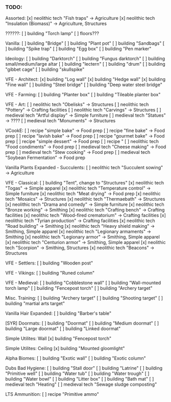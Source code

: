 ### TODO:

Assorted:
[x] neolithic tech "Fish traps" -> Agriculture
[x] neolithic tech "Insulation (Biomass)" -> Agriculture, Structures

??????:
[ ] building "Torch lamp"
[ ] floors???


Vanilla:
[ ] building "Bridge"
[ ] building "Plant pot"
[ ] building "Sandbags"
[ ] building "Spike trap"
[ ] building "Egg box"
[ ] building "Pen marker"

Ideology:
[ ] building "Darktorch"
[ ] building "Fungus darktorch"
[ ] building small/medium/large altar
[ ] building "lectern"
[ ] building "drum"
[ ] building "gibbet cage"
[ ] building "skullspike"

VFE - Architect:
[x] building "Log wall"
[x] building "Hedge wall"
[x] building "Fine wall"
[ ] building "Steel bridge"
[ ] building "Deep water steel bridge"

VFE - Farming:
[ ] building "Planter box"
[ ] building "Tileable planter box"

VFE - Art:
[ ] neolithic tech "Obelisks" -> Structures
[ ] neolithic tech "Pottery" -> Crafting facilities
[ ] neolithic tech "Carvings" -> Structures
[ ] medieval tech "Artful display" -> Simple furniture
[ ] medieval tech "Statues" -> ????
[ ] medieval tech "Monuments" -> Structures

VCookE:
[ ] recipe "simple bake" -> Food prep
[ ] recipe "fine bake" -> Food prep
[ ] recipe "lavish bake" -> Food prep
[ ] recipe "gourmet bake" -> Food prep
[ ] recipe "simple dessert" -> Food prep
[ ] recipe "
[ ] neolithic tech "Food condiments" -> Food prep
[ ] medieval tech "Cheese making" -> Food prep
[ ] medieval tech "Stew cooking" -> Food prep
[ ] medieval tech "Soybean Fermentation” -> Food prep

Vanilla Plants Expanded - Succulents:
[ ] neolithic tech "Succulent sowing" -> Agriculture

VFE - Classical:
[ ] building "Tent", change to "Structures"
[x] neolithic tech "Togas" -> Simple apparel
[x] neolithic tech "Temperature control" -> Simple furniture
[x] neolithic tech "Meat drying" -> Food prep
[x] neolithic tech "Mosaics" -> Structures
[x] neolithic tech "Thermaebath" -> Structures
[x] neolithic tech "Drama and comedy" -> Simple furniture
[x] neolithic tech "Bronze working" -> Smithing
[x] neolithic tech "Crafting bench" -> Crafting facilities
[x] neolithic tech "Wood-fired crematorium" -> Crafting facilities
[x] neolithic tech "Tyrian production" -> Crafting facilities
[x] neolithic tech "Road building" -> Smithing
[x] neolithic tech "Heavy shield making" -> Smithing, Simple apparel
[x] neolithic tech "Legionary armaments" -> Smithing
[x] neolithic tech "Legionary armor" -> Smithing, Simple apparel
[x] neolithic tech "Centurion armor" -> Smithing, Simple apparel
[x] neolithic tech "Scorpion" -> Smithing, Structures
[x] neolithic tech "Beacons" -> Structures

VFE - Settlers:
[ ] building "Wooden post"

VFE - Vikings:
[ ] building "Runed column"

VFE - Medieval:
[ ] building "Cobblestone wall"
[ ] building "Wall-mounted torch lamp"
[ ] building "Fencepost torch"
[ ] building "Archery target"

Misc. Training:
[ ] building "Archery target"
[ ] building "Shooting target"
[ ] building "martial arts target"

Vanilla Hair Expanded:
[ ] building "Barber's table"

[SYR] Doormats:
[ ] building "Doormat"
[ ] building "Medium doormat"
[ ] building "Large doormat"
[ ] building "Linked doormat"

Simple Utilites: Wall
[x] building "Fencepost torch"

Simple Utilites: Ceiling
[x] building "Mounted gloomlight"

Alpha Biomes:
[ ] building "Exotic wall"
[ ] building "Exotic column"

Dubs Bad Hygiene:
[ ] building "Stall door"
[ ] building "Latrine"
[ ] building "Primitive well"
[ ] building "Water tub"
[ ] building "Water trough"
[ ] building "Water bowl"
[ ] building "Litter box"
[ ] building "Bath mat"
[ ] medieval tech "Heating"
[ ] medieval tech "Sewage sludge composting"

LTS Ammunition:
[ ] recipe "Primitive ammo"
